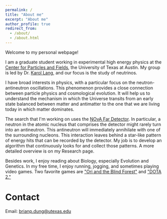```yaml
---
permalink: /
title: "About me"
excerpt: "About me"
author_profile: true
redirect_from:
  - /about/
  - /about.html
---
```


Welcome to my personal webpage!

I am a graduate student working in experimental high energy physics at the [Center for Particles and Fields](http://www.hep.utexas.edu/cpf/), the University of Texas at Austin. My group is led by Dr. [Karol Lang](https://cns.utexas.edu/directory/item/18-physics/442-lang-karol?Itemid=349), and our focus is the study of neutrinos.

I have broad interests in physics, with a particular focus on the neutron-antineutron oscillations. This phenomenon provides a close connection between particle physics and cosmological evolution. It will help us to understand the mechanism in which the Universe transits from an early state balanced between matter and antimatter to the one that we are living today in which matter dominates. 

The search that I'm working on uses the [NOvA Far Detector](https://novaexperiment.fnal.gov/how-does-nova-work/). In particular, a neutron in the atomic nucleus that comprises the detector might rarely turn into an antineutron. This antineutron will immediately annihilate with one of the surrounding nucleons. This interaction leaves behind a star-like pattern of energy hits that can be recorded by the detector. My job is to develop an algorithm that continuously looks for and collect those patterns. A more detailed overview is on my Research page.

Besides work, I enjoy reading about Biology, especially Evolution and Genetics. In my free time, I enjoy running, jogging, and sometimes playing video games. Two favorite games are ["Ori and the Blind Forest"](https://www.orithegame.com/blind-forest/) and ["DOTA 2."](http://blog.dota2.com/?l=english)

<!-- 
Education
------

B.Sc. Theoretical Physics, Vietnam National University (2012)

Ph.D. Candidate, Experimental High Energy Physics, University of Texas at Austin (2014-2020) -->

Contact
======

Email: [brianp.dung@utexas.edu](mailto:brianp.dung@utexas.edu)

